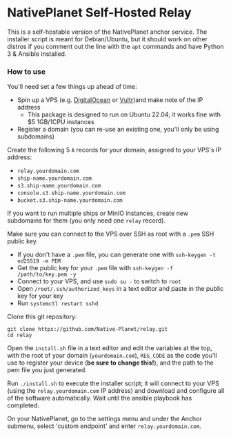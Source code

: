 # NativePlanet Self-Hosted Relay

This is a self-hostable version of the NativePlanet anchor service. The installer script is meant for Debian/Ubuntu, but it should work on other distros if you comment out the line with the `apt` commands and have Python 3 & Ansible installed. 

### How to use

You'll need set a few things up ahead of time:

- Spin up a VPS (e.g. [DigitalOcean](https://m.do.co/c/94f7fdc03fad) or [Vultr](https://vultr.com))and make note of the IP address
  - This package is designed to run on Ubuntu 22.04; it works fine with $5 1GB/1CPU instances
- Register a domain (you can re-use an existing one, you'll only be using subdomains)

Create the following 5 `A` records for your domain, assigned to your VPS's IP address:
  - `relay.yourdomain.com`
  - `ship-name.yourdomain.com`
  - `s3.ship-name.yourdomain.com`
  - `console.s3.ship-name.yourdomain.com`
  - `bucket.s3.ship-name.yourdomain.com`

If you want to run multiple ships or MinIO instances, create new subdomains for them (you only need one `relay` record).

Make sure you can connect to the VPS over SSH as root with a `.pem` SSH public key.
- If you don't have a `.pem` file, you can generate one with `ssh-keygen -t ed25519 -m PEM`
- Get the public key for your `.pem` file with `ssh-keygen -f /path/to/key.pem -y`
- Connect to your VPS, and use `sudo su -` to switch to `root`
- Open `/root/.ssh/authorized_keys` in a text editor and paste in the public key for your key
- Run `systemctl restart sshd`

Clone this git repository:

```
git clone https://github.com/Native-Planet/relay.git
cd relay
```

Open the `install.sh` file in a text editor and edit the variables at the top, with the root of your domain (`yourdomain.com`), `REG_CODE` as the code you'll use to register your device (**be sure to change this!**), and the path to the pem file you just generated.

Run `./install.sh` to execute the installer script; it will connect to your VPS (using the `relay.yourdomain.com` IP address) and download and configure all of the software automatically. Wait until the ansible playbook has completed.

On your NativePlanet, go to the settings menu and under the Anchor submenu, select 'custom endpoint' and enter `relay.yourdomain.com`.